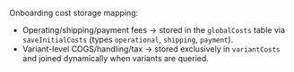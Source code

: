 Onboarding cost storage mapping:
- Operating/shipping/payment fees → stored in the `globalCosts` table via `saveInitialCosts` (types `operational`, `shipping`, `payment`).
- Variant-level COGS/handling/tax → stored exclusively in `variantCosts` and joined dynamically when variants are queried.
